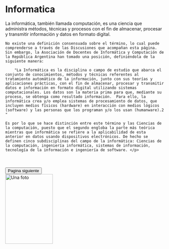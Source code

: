 <HTML>
<head>
</head>
<body>
    <h1>Informatica</h1>
<p>La informática, también llamada computación, es una ciencia que administra métodos, técnicas y procesos con el fin de almacenar, procesar y transmitir información y datos en formato digital.

    No existe una definición consensuada sobre el término, lo cual puede comprenderse a través de las Discusiones que acompañan esta página. Sin embargo, la Asociación de Docentes de Informática y Computación de la República Argentina han tomado una posición, definiéndola de la siguiente manera:
    
        "La Informática es la disciplina o campo de estudio que abarca el conjunto de conocimientos, métodos y técnicas referentes al tratamiento automático de la información, junto con sus teorías y aplicaciones prácticas, con el fin de almacenar, procesar y transmitir datos e información en formato digital utilizando sistemas computacionales. Los datos son la materia prima para que, mediante su proceso, se obtenga como resultado información.  Para ello, la informática crea y/o emplea sistemas de procesamiento de datos, que incluyen medios físicos (hardware) en interacción con medios lógicos (software) y las personas que los programan y/o los usan (humanware).2​"
    
    Es por lo que se hace distinción entre este término y las Ciencias de la computación, puesto que el segundo engloba la parte más teórica mientras que informática se refiere a la aplicabilidad de esta anterior en datos usando dispositivos electrónicos. De hecho se definen cinco subdisciplinas del campo de la informática: Ciencias de la computación, ingeniería informática, sistemas de información, tecnología de la información e ingeniería de software. </p>

<br><br><input type ='button' value = 'Pagina siguiente' onclick="window.open('ej1.html', 'width=800,height=800');"/> 
<br>
<a href="https://www.google.com"><img src="https://images.unsplash.com/photo-1512850183-6d7990f42385?ixlib=rb-0.3.5&ixid=eyJhcHBfaWQiOjEyMDd9&s=bb095116a8cfd26cec5c171f8438a213&w=1000&q=80" alt="Una foto" width="150" height="220"/></a>
</body>
</html>
